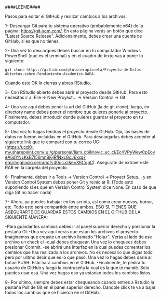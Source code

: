 ####LEEME####

Pasos para editar el GitHub y realizar cambios a los archivos. 

1- Descargar Git para tu sistema operativo (probablemente x64) de la página: https://git-scm.com/. En esta página verás un botón que dice "Latest Source Release". Adicionalmente, debes crear una cuenta de GitHub, si es que no tienes. 

2- Una vez lo descargues debes buscar en tu computador Windows PowerShell (que es el terminal) y en el cuadro de texto vas a poner lo siguiente:
    
    git clone https://github.com/plutoneraplaneta/Proyecto-de-Datos-Abiertos-sobre-Rendimiento-Academico-DARA-
    
  Cuando este OK lo cierras y abres RStudio.
    
    
3- Con RStudio abierto debes abrir el proyecto desde GitHub. Para esto necesitas ir a: File -> New Proyect... -> Version Control -> Git 

4- Una vez aquí debes poner la url del GitHub (la de git clone), luego, en directory name debes poner el nombre que quieres ponerle al proyecto. Finalmente, debes introducir donde quieres guardar el proyecto en tu computador. 

5- Una vez lo hagas tendras el proyecto desde GitHub. Ojo, las bases de datos no fueron incluidas en el GitHub. Para descargarlas debes acceder al siguiente link que te compartí con tu correo UC:       
(https://uccl0-my.sharepoint.com/:u:/g/personal/liam_obilinovic_uc_cl/Ec4VPyWewCpEoveA6dYNLKsB7l50mn8j6jRfNxLGcJ6xxg?email=ignacio.serrano%40uc.cl&e=XBCgaC). Asegurate de extraer este RAR en la carpeta del proyecto. 

6- Finalmente, debes ir a Tools -> Version Control -> Proyect Setup... y en Version Control System debes poner Git y reiniciar R. (Todo esto suponiendo si es que en Version Control System dice None. En caso de que diga Git no hacer nada)

7- Ahora, ya puedes trabajar en los scripts, así como crear nuevos, borrar, etc. Todo esto será compartido entre ambos. ESO SI, TIENES QUE ASEGURARTE DE GUARDAR ESTOS CAMBIOS EN EL GITHUB DE LA SIGUIENTE MANERA:

  -Para guardar los cambios debes ir al panel superior derecho y presionar la pestaña Git
  -Una vez aquí verás que están los archivos el proyecto. Imaginemos que creaste un archivo llamado "Hola.r". Verás al lado de ese archivo un check el   -cual debes chequear. Una vez lo chequees debes presionar Commit. 
  -se abrirá una interfaz en la cual puedes comentar los cambios que has realizado a los archivos. No es necesario que digas todo pero por ulitmo
  decir que es lo que pasó. Una vez lo hagas debes darle al boton PUSH. Esto hará cambios en el GitHub. 
  -Finalmente, te pedirá tu usuario de GitHub y luego la contraseña la cual es la que te mandé. Solo puedes usar esa. Una vez hagas eso ya estarían     todos los cambios listos. 
  
  
8- Por ultimo, siempre debes estar chequeando cuando entres a Rstudio la pestaña Pull de Git en el panel superior derecho. Dandole click te va a bajar todos los cambios que se hicieron en el GitHub. 
  




